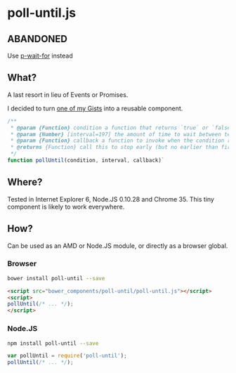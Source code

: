 # poll-until.js


## ABANDONED

Use [p-wait-for](https://github.com/sindresorhus/p-wait-for) instead


## What?

A last resort in lieu of Events or Promises.

I decided to turn [one of my Gists](https://gist.github.com/jokeyrhyme/9753904)
into a reusable component.

```javascript
/**
 * @param {Function} condition a function that returns `true` or `false`
 * @param {Number} [interval=197] the amount of time to wait between tests
 * @param {Function} callback a function to invoke when the condition returns `true`
 * @returns {Function} call this to stop early (but no earlier than first check)
 */
function pollUntil(condition, interval, callback)`
```

## Where?

Tested in Internet Explorer 6, Node.JS 0.10.28 and Chrome 35. This tiny
component is likely to work everywhere.

## How?

Can be used as an AMD or Node.JS module, or directly as a browser
global.

### Browser

```sh
bower install poll-until --save
```

```html
<script src="bower_components/poll-until/poll-until.js"></script>
<script>
pollUntil(/* ... */);
</script>
```

### Node.JS

```sh
npm install poll-until --save
```

```javascript
var pollUntil = require('poll-until');
pollUntil(/* ... */);
```
